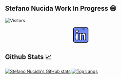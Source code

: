 ## Stefano Nucida Work In Progress 😄

![Visitors](https://visitor-badge.laobi.icu/badge?page_id=StefanoNucida)

<p align='center'>
 <a href="https://www.linkedin.com/in/stefano-nucida-61b0b662/" target="_blank"><img height="50" src="https://github.com/stefanonucida/StefanoNucida/blob/main/linkedin.png?raw=true"></a>&nbsp;&nbsp;
</p>


## Github Stats 📈
[![Stefano Nucida's GitHub stats](https://github-readme-stats.vercel.app/api?username=stefanonucida&show_icons=true&line_height=27&count_private=true&title_color=ffffff&text_color=c9cacc&icon_color=2bbc8a&bg_color=1d1f21)](https://github.com/stefanonucida/) 
[![Top Langs](https://github-readme-stats.vercel.app/api/top-langs/?username=stefanonucida&theme=buefy&bg_color=050505&title_color=10cf53&text_color=ffffff&layout=compact)](https://github.com/stefanonucida/)
 
<!--
**stefanonucida/StefanoNucida** is a ✨ _special_ ✨ repository because its `README.md` (this file) appears on your GitHub profile.

Here are some ideas to get you started:

- 🔭 I’m currently working on ...
- 🌱 I’m currently learning ...
- 👯 I’m looking to collaborate on ...
- 🤔 I’m looking for help with ...
- 💬 Ask me about ...
- 📫 How to reach me: ...
- 😄 Pronouns: ...
- ⚡ Fun fact: ...
-->
